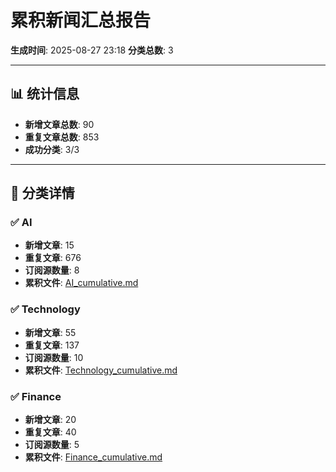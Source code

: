 # 累积新闻汇总报告

**生成时间**: 2025-08-27 23:18
**分类总数**: 3

---

## 📊 统计信息

- **新增文章总数**: 90
- **重复文章总数**: 853
- **成功分类**: 3/3

---

## 📂 分类详情

### ✅ AI
- **新增文章**: 15
- **重复文章**: 676
- **订阅源数量**: 8
- **累积文件**: [AI_cumulative.md](./AI_cumulative.md)

### ✅ Technology
- **新增文章**: 55
- **重复文章**: 137
- **订阅源数量**: 10
- **累积文件**: [Technology_cumulative.md](./Technology_cumulative.md)

### ✅ Finance
- **新增文章**: 20
- **重复文章**: 40
- **订阅源数量**: 5
- **累积文件**: [Finance_cumulative.md](./Finance_cumulative.md)
